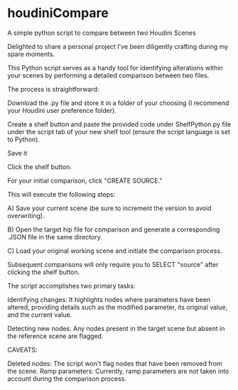 # houdiniCompare
A simple python script to compare between two Houdini Scenes

Delighted to share a personal project I've been diligently crafting during my spare moments.

This Python script serves as a handy tool for identifying alterations within your scenes by performing a detailed comparison between two files.

The process is straightforward:

Download the .py file and store it in a folder of your choosing (I recommend your Houdini user preference folder).

Create a shelf button and paste the provided code under ShelfPython.py file under the script tab of your new shelf tool (ensure the script language is set to Python).


Save it

Click the shelf button.

For your initial comparison, click "CREATE SOURCE."

This will execute the following steps:

A) Save your current scene (be sure to increment the version to avoid overwriting).

B) Open the target hip file for comparison and generate a corresponding .JSON file in the same directory.

C) Load your original working scene and initiate the comparison process.

Subsequent comparisons will only require you to SELECT "source" after clicking the shelf button.

The script accomplishes two primary tasks:

Identifying changes: It highlights nodes where parameters have been altered, providing details such as the modified parameter, its original value, and the current value.

Detecting new nodes: Any nodes present in the target scene but absent in the reference scene are flagged.

CAVEATS:

Deleted nodes: The script won't flag nodes that have been removed from the scene.
Ramp parameters: Currently, ramp parameters are not taken into account during the comparison process.
